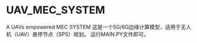 # UAV_MEC_SYSTEM
A UAVs empowered MEC SYSTEM
这是一个5G/6G边缘计算模型，适用于无人机（UAV）悬停节点（SPS）规划。
运行MAIN.PY文件即可。
